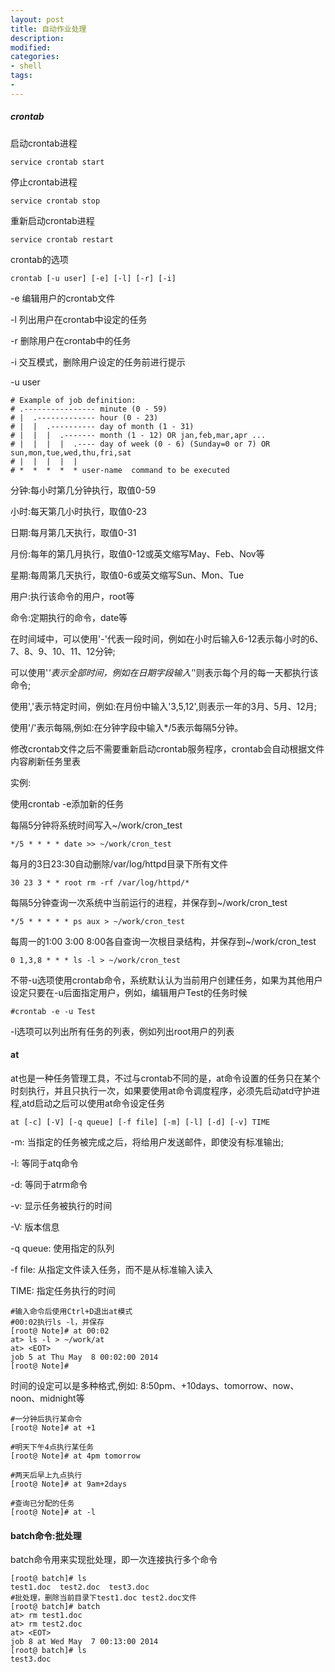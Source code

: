 ```yaml
---
layout: post
title: 自动作业处理
description: 
modified: 
categories: 
- shell 
tags:
- 
---
```


##### crontab

启动crontab进程
	
	service crontab start

停止crontab进程

	service crontab stop

重新启动crontab进程
	
	service crontab restart


crontab的选项

	crontab [-u user] [-e] [-l] [-r] [-i]

-e	编辑用户的crontab文件

-l	列出用户在crontab中设定的任务

-r 	删除用户在crontab中的任务

-i	交互模式，删除用户设定的任务前进行提示

-u user



	# Example of job definition:
	# .---------------- minute (0 - 59)
	# |  .------------- hour (0 - 23)
	# |  |  .---------- day of month (1 - 31)
	# |  |  |  .------- month (1 - 12) OR jan,feb,mar,apr ...
	# |  |  |  |  .---- day of week (0 - 6) (Sunday=0 or 7) OR sun,mon,tue,wed,thu,fri,sat
	# |  |  |  |  |
	# *  *  *  *  * user-name  command to be executed


分钟:每小时第几分钟执行，取值0-59

小时:每天第几小时执行，取值0-23

日期:每月第几天执行，取值0-31

月份:每年的第几月执行，取值0-12或英文缩写May、Feb、Nov等

星期:每周第几天执行，取值0-6或英文缩写Sun、Mon、Tue

用户:执行该命令的用户，root等

命令:定期执行的命令，date等

在时间域中，可以使用'-'代表一段时间，例如在小时后输入6-12表示每小时的6、7、8、9、10、11、12分钟;

可以使用'*'表示全部时间，例如在日期字段输入'*'则表示每个月的每一天都执行该命令;

使用','表示特定时间，例如:在月份中输入'3,5,12',则表示一年的3月、5月、12月;

使用'/'表示每隔,例如:在分钟字段中输入*/5表示每隔5分钟。


修改crontab文件之后不需要重新启动crontab服务程序，crontab会自动根据文件内容刷新任务里表


实例:
	
使用crontab -e添加新的任务

每隔5分钟将系统时间写入~/work/cron_test

	*/5 * * * * date >> ~/work/cron_test

每月的3日23:30自动删除/var/log/httpd目录下所有文件

	30 23 3 * * root rm -rf /var/log/httpd/*

每隔5分钟查询一次系统中当前运行的进程，并保存到~/work/cron_test

	*/5 * * * * * ps aux > ~/work/cron_test

每周一的1:00 3:00 8:00各自查询一次根目录结构，并保存到~/work/cron_test

	0 1,3,8 * * * ls -l > ~/work/cron_test



不带-u选项使用crontab命令，系统默认认为当前用户创建任务，如果为其他用户设定只要在-u后面指定用户，例如，编辑用户Test的任务时候

	#crontab -e -u Test


-l选项可以列出所有任务的列表，例如列出root用户的列表


#### at

at也是一种任务管理工具，不过与crontab不同的是，at命令设置的任务只在某个时刻执行，并且只执行一次，如果要使用at命令调度程序，必须先启动atd守护进程,atd启动之后可以使用at命令设定任务

	at [-c] [-V] [-q queue] [-f file] [-m] [-l] [-d] [-v] TIME

-m:	当指定的任务被完成之后，将给用户发送邮件，即使没有标准输出;

-l: 等同于atq命令

-d: 等同于atrm命令

-v: 显示任务被执行的时间

-V: 版本信息

-q queue: 	使用指定的队列

-f file: 	从指定文件读入任务，而不是从标准输入读入

TIME:		指定任务执行的时间



	#输入命令后使用Ctrl+D退出at模式
	#00:02执行ls -l，并保存
	[root@ Note]# at 00:02
	at> ls -l > ~/work/at
	at> <EOT>
	job 5 at Thu May  8 00:02:00 2014
	[root@ Note]#


时间的设定可以是多种格式,例如:
8:50pm、+10days、tomorrow、now、noon、midnight等

	#一分钟后执行某命令
	[root@ Note]# at +1

	#明天下午4点执行某任务
	[root@ Note]# at 4pm tomorrow

	#两天后早上九点执行
	[root@ Note]# at 9am+2days

	#查询已分配的任务
	[root@ Note]# at -l

#### batch命令:批处理

batch命令用来实现批处理，即一次连接执行多个命令


	[root@ batch]# ls
	test1.doc  test2.doc  test3.doc
	#批处理，删除当前目录下test1.doc test2.doc文件
	[root@ batch]# batch
	at> rm test1.doc
	at> rm test2.doc
	at> <EOT>
	job 8 at Wed May  7 00:13:00 2014
	[root@ batch]# ls
	test3.doc
	
